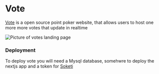 # Vote

[Vote](https://v.finndore.dev) is a open source point poker website, that allows users to host one more more votes that update in realtime

<picture>
  <source media="(prefers-color-scheme: dark)" srcset=".github/dark-cover.png">
  <img alt="Picture of votes landing page" src=".github/light-cover.png">
</picture>

### Deployment

To deploy vote you will need a Mysql database, somehwre to deploy the nextjs app and a token for [Soketi](https://soketi.app/)
